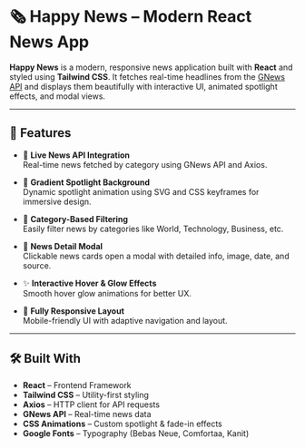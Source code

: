 # 🗞️ Happy News – Modern React News App

**Happy News** is a modern, responsive news application built with **React** and styled using **Tailwind CSS**. It fetches real-time headlines from the [GNews API](https://gnews.io) and displays them beautifully with interactive UI, animated spotlight effects, and modal views.

---

## 🚀 Features

- 📰 **Live News API Integration**  
  Real-time news fetched by category using GNews API and Axios.

- 🌈 **Gradient Spotlight Background**  
  Dynamic spotlight animation using SVG and CSS keyframes for immersive design.

- 🧭 **Category-Based Filtering**  
  Easily filter news by categories like World, Technology, Business, etc.

- 💬 **News Detail Modal**  
  Clickable news cards open a modal with detailed info, image, date, and source.

- ✨ **Interactive Hover & Glow Effects**  
  Smooth hover glow animations for better UX.

- 📱 **Fully Responsive Layout**  
  Mobile-friendly UI with adaptive navigation and layout.

---

## 🛠️ Built With

- **React** – Frontend Framework  
- **Tailwind CSS** – Utility-first styling  
- **Axios** – HTTP client for API requests  
- **GNews API** – Real-time news data  
- **CSS Animations** – Custom spotlight & fade-in effects  
- **Google Fonts** – Typography (Bebas Neue, Comfortaa, Kanit)


